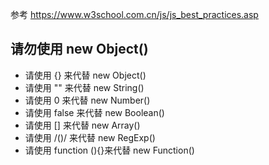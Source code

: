 

参考 https://www.w3school.com.cn/js/js_best_practices.asp

## 请勿使用 new Object()

- 请使用 {} 来代替 new Object()
- 请使用 "" 来代替 new String()
- 请使用 0 来代替 new Number()
- 请使用 false 来代替 new Boolean()
- 请使用 [] 来代替 new Array()
- 请使用 /()/ 来代替 new RegExp()
- 请使用 function (){}来代替 new Function()